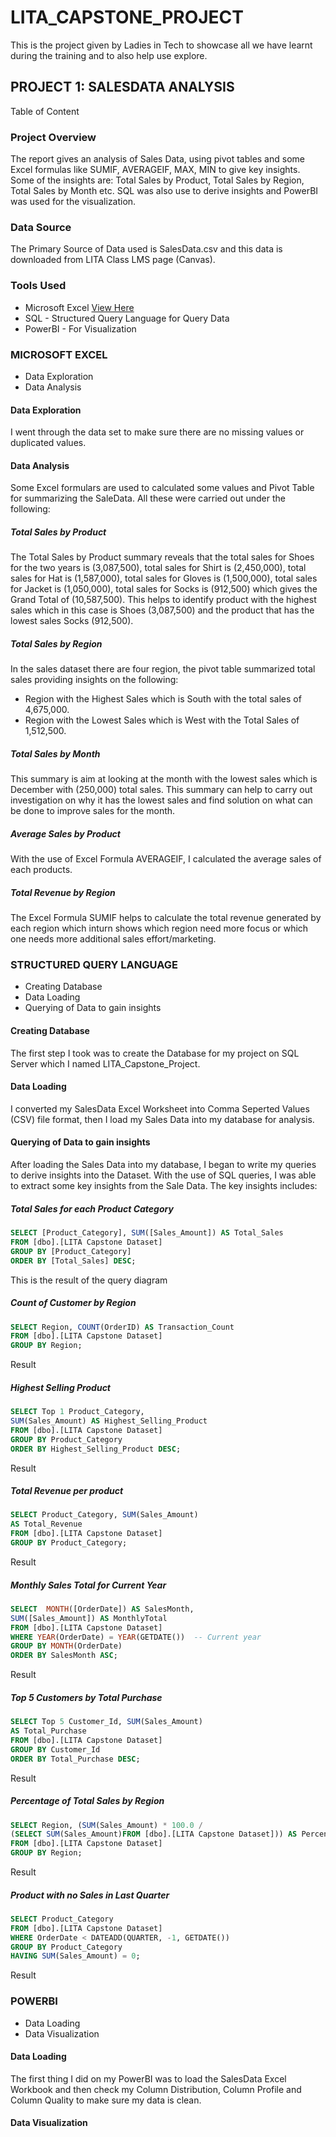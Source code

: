 # LITA_CAPSTONE_PROJECT
This is the project given by Ladies in Tech to showcase all we have learnt during the training and to also help use explore.

## PROJECT 1: SALESDATA ANALYSIS

Table of Content

### Project Overview
The report gives an analysis of Sales Data, using pivot tables and some Excel formulas like SUMIF, AVERAGEIF, MAX, MIN to give key insights. Some of the insights are: Total Sales by Product, Total Sales by Region, Total Sales by Month etc. SQL was also use to derive insights and PowerBI was used for the visualization.

### Data Source
The Primary Source of Data used is SalesData.csv and this data is downloaded from LITA Class LMS page (Canvas).

### Tools Used
- Microsoft Excel [View Here](https://1drv.ms/x/c/96d72dbaef9f7a90/Eab1VlHPNP9DuSr3XG7bF3IBPwgnXOxY2mxgcWPM3F_yaA)
- SQL - Structured Query Language for Query Data
- PowerBI - For Visualization

### MICROSOFT EXCEL
- Data Exploration
- Data Analysis

#### Data Exploration
I went through the data set to make sure there are no missing values or duplicated values.

#### Data Analysis
Some Excel formulars are used to calculated some values and Pivot Table for summarizing the SaleData. All these were carried out under the following: 

##### Total Sales by Product
The Total Sales by Product summary reveals that the total sales for Shoes for the two years is (3,087,500), total sales for Shirt is (2,450,000), total sales for Hat is (1,587,000), total sales for Gloves is (1,500,000), total sales for Jacket is (1,050,000), total sales for Socks is (912,500) which gives the Grand Total of (10,587,500).
This helps to identify product with the highest sales which in this case is Shoes (3,087,500) and the product that has the lowest sales Socks (912,500).

##### Total Sales by Region
In the sales dataset there are four region, the pivot table summarized total sales providing insights on the following:
- Region with the Highest Sales which is South with the total sales of 4,675,000.
- Region with the Lowest Sales which is West with the Total Sales of 1,512,500. 

##### Total Sales by Month
This summary is aim at looking at the month with the lowest sales which is December with (250,000) total sales. This summary can help to carry out investigation on why it has the lowest sales and find solution on what can be done to improve sales for the month.

##### Average Sales by Product
With the use of Excel Formula AVERAGEIF, I calculated the average sales of each products.

##### Total Revenue by Region
The Excel Formula SUMIF helps to calculate the total revenue generated by each region which inturn shows which region need more focus or which one needs more additional sales effort/marketing. 


### STRUCTURED QUERY LANGUAGE
- Creating Database
- Data Loading 
- Querying of Data to gain insights  

#### Creating Database
The first step I took was to create the Database for my project on SQL Server which I named LITA_Capstone_Project.

#### Data Loading
I converted my SalesData Excel Worksheet into Comma Seperted Values (CSV) file format, then I load my Sales Data into my database for analysis.

#### Querying of Data to gain insights
After loading the Sales Data into my database, I began to write my queries to derive insights into the Dataset. With the use of SQL queries, I was able to extract some key insights from the Sale Data. The key insights includes:

##### Total Sales for each Product Category
```SQL
SELECT [Product_Category], SUM([Sales_Amount]) AS Total_Sales
FROM [dbo].[LITA Capstone Dataset]
GROUP BY [Product_Category]
ORDER BY [Total_Sales] DESC;
```
This is the result of the query
diagram

##### Count of Customer by Region
```SQL
SELECT Region, COUNT(OrderID) AS Transaction_Count
FROM [dbo].[LITA Capstone Dataset]
GROUP BY Region;
```
Result

##### Highest Selling Product
```SQL
SELECT Top 1 Product_Category, 
SUM(Sales_Amount) AS Highest_Selling_Product
FROM [dbo].[LITA Capstone Dataset]
GROUP BY Product_Category
ORDER BY Highest_Selling_Product DESC;
```
Result

##### Total Revenue per product
```SQL
SELECT Product_Category, SUM(Sales_Amount) 
AS Total_Revenue
FROM [dbo].[LITA Capstone Dataset]
GROUP BY Product_Category;
```
Result

##### Monthly Sales Total for Current Year
```SQL
SELECT	MONTH([OrderDate]) AS SalesMonth,
SUM([Sales_Amount]) AS MonthlyTotal
FROM [dbo].[LITA Capstone Dataset]
WHERE YEAR(OrderDate) = YEAR(GETDATE())  -- Current year
GROUP BY MONTH(OrderDate)
ORDER BY SalesMonth ASC;
```
Result

##### Top 5 Customers by Total Purchase
```SQL
SELECT Top 5 Customer_Id, SUM(Sales_Amount)
AS Total_Purchase
FROM [dbo].[LITA Capstone Dataset]
GROUP BY Customer_Id
ORDER BY Total_Purchase DESC;
```
Result

##### Percentage of Total Sales by Region
```SQL
SELECT Region, (SUM(Sales_Amount) * 100.0 / 
(SELECT SUM(Sales_Amount)FROM [dbo].[LITA Capstone Dataset])) AS Percentage_of_Total_Sales
FROM [dbo].[LITA Capstone Dataset]
GROUP BY Region;
```
Result

##### Product with no Sales in Last Quarter
```SQL
SELECT Product_Category
FROM [dbo].[LITA Capstone Dataset]
WHERE OrderDate < DATEADD(QUARTER, -1, GETDATE())
GROUP BY Product_Category
HAVING SUM(Sales_Amount) = 0;
```
Result


### POWERBI
- Data Loading
- Data Visualization

#### Data Loading
The first thing I did on my PowerBI was to load the SalesData Excel Workbook and then check my Column Distribution, Column Profile and Column Quality to make sure my data is clean.

#### Data Visualization

